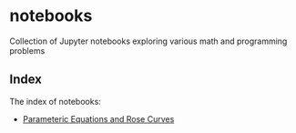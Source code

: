 # notebooks

Collection of Jupyter notebooks exploring various math and programming problems

## Index

The index of notebooks:

* [Parameteric Equations and Rose Curves](noteboos/parametric-equations-and-rose-curves.ipynb)
